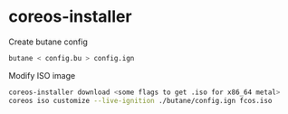 # coreos-installer

Create butane config
```bash
butane < config.bu > config.ign
```

Modify ISO image
```bash
coreos-installer download <some flags to get .iso for x86_64 metal>
coreos iso customize --live-ignition ./butane/config.ign fcos.iso
```
